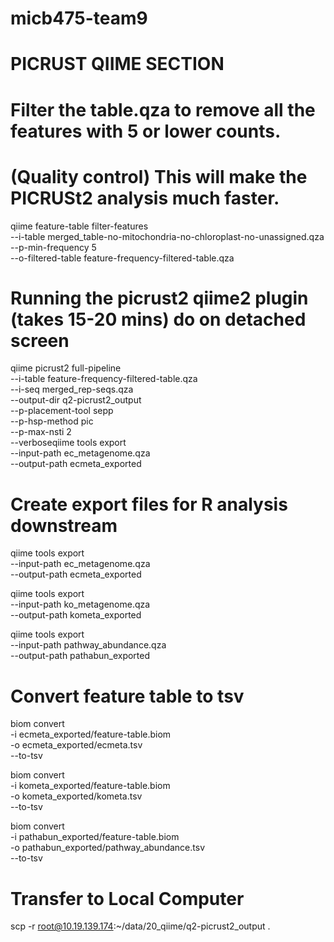 # micb475-team9

# PICRUST QIIME SECTION

# Filter the table.qza to remove all the features with 5 or lower counts. 
# (Quality control) This will make the PICRUSt2 analysis much faster.

qiime feature-table filter-features \
  --i-table merged_table-no-mitochondria-no-chloroplast-no-unassigned.qza \
  --p-min-frequency 5 \
  --o-filtered-table feature-frequency-filtered-table.qza

# Running the picrust2 qiime2 plugin (takes 15-20 mins) do on detached screen
  
qiime picrust2 full-pipeline \
  --i-table feature-frequency-filtered-table.qza \
  --i-seq merged_rep-seqs.qza \
  --output-dir q2-picrust2_output \
  --p-placement-tool sepp \
  --p-hsp-method pic \
  --p-max-nsti 2 \
  --verboseqiime tools export \
  --input-path ec_metagenome.qza \
  --output-path ecmeta_exported

# Create export files for R analysis downstream

qiime tools export \
  --input-path ec_metagenome.qza \
  --output-path ecmeta_exported

qiime tools export \
  --input-path ko_metagenome.qza \
  --output-path kometa_exported

qiime tools export \
  --input-path pathway_abundance.qza \
  --output-path pathabun_exported

# Convert feature table to tsv
biom convert \
  -i ecmeta_exported/feature-table.biom \
  -o ecmeta_exported/ecmeta.tsv \
  --to-tsv

biom convert \
  -i kometa_exported/feature-table.biom \
  -o kometa_exported/kometa.tsv \
  --to-tsv

biom convert \
  -i pathabun_exported/feature-table.biom \
  -o pathabun_exported/pathway_abundance.tsv \
  --to-tsv

# Transfer to Local Computer
scp -r root@10.19.139.174:~/data/20_qiime/q2-picrust2_output .
